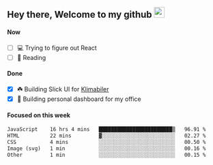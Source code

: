 ## Hey there, Welcome to my github <img src="https://media.giphy.com/media/hvRJCLFzcasrR4ia7z/giphy.gif" width="25px">

#### Now
- [ ] 💻 Trying to figure out React
- [ ] 📕 Reading

#### Done
- [x] ☘️ Building Slick UI for [Klimabiler](https://klimabiler.dk)
- [x] 🚀 Building personal dashboard for my office
 
 #### Focused on this week
<!--START_SECTION:waka-->

```txt
JavaScript    16 hrs 4 mins   ████████████████████████▒   96.91 %
HTML          22 mins         ▓░░░░░░░░░░░░░░░░░░░░░░░░   02.27 %
CSS           4 mins          ░░░░░░░░░░░░░░░░░░░░░░░░░   00.50 %
Image (svg)   1 min           ░░░░░░░░░░░░░░░░░░░░░░░░░   00.16 %
Other         1 min           ░░░░░░░░░░░░░░░░░░░░░░░░░   00.15 %
```

<!--END_SECTION:waka-->

